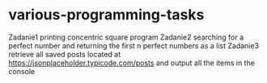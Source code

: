 # various-programming-tasks
Zadanie1 printing concentric square program
Zadanie2 searching for a perfect number and returning the first n perfect numbers as a list
Zadanie3 retrieve all saved posts located at https://jsonplaceholder.typicode.com/posts and output all the items in the console
